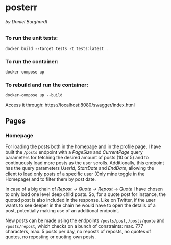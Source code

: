 # posterr
###### by Daniel Burghardt

### To run the unit tests:
`docker build --target tests -t tests:latest .`

### To run the container:
`docker-compose up`

### To rebuild and run the container:
`docker-compose up --build`

Access it through: https://localhost:8080/swagger/index.html

## Pages
### Homepage
For loading the posts both in the homepage and in the profile page, I have built the `/posts` endpoint with a *PageSize* and *CurrentPage* query parameters for fetching the desired amount of posts (10 or 5) and to continuously load more posts as the user scrolls. Additionally, this endpoint has the query parameters *UserId*, *StartDate* and *EndDate*, allowing the client to load only posts of a specific user (Only mine toggle in the Homepage) and to filter them by post date.

In case of a big chain of *Repost* &rarr; *Quote* &rarr; *Repost* &rarr; *Quote* I have chosen to only load one level deep child posts. So, for a quote post for instance, the quoted post is also included in the response. Like on Twitter, if the user wants to see deeper in the chain he would have to open the details of a post, potentially making use of an additional endpoint.

New posts can be made using the endpoints `/posts/post`, `/posts/quote` and `/posts/repost`, which checks on a bunch of constraints: max. 777 characters, max. 5 posts per day, no reposts of reposts, no quotes of quotes, no reposting or quoting own posts.
